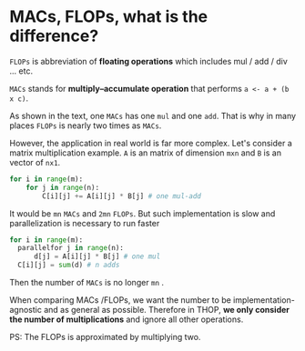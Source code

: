 # MACs, FLOPs, what is the difference?

`FLOPs` is abbreviation of **floating operations** which includes mul / add / div ... etc. 

`MACs` stands for  **multiply–accumulate operation** that performs `a <- a + (b x c)`.

As shown in the text, one `MACs` has one `mul` and one `add`. That is why in many places `FLOPs` is nearly two times as `MACs`.

However, the application in real world is far more complex. Let's consider a matrix multiplication example. 
`A` is an matrix of dimension `mxn` and `B` is an vector of `nx1`. 

```python
for i in range(m):
    for j in range(n):
        C[i][j] += A[i][j] * B[j] # one mul-add
```     

It would be `mn` `MACs` and `2mn` `FLOPs`. But such implementation is slow and parallelization is necessary to run faster


  ```python
for i in range(m):
    parallelfor j in range(n):
        d[j] = A[i][j] * B[j] # one mul
    C[i][j] = sum(d) # n adds
```

Then the number of `MACs` is no longer `mn` . 


When comparing MACs /FLOPs, we want the number to be implementation-agnostic and as general as possible. Therefore in THOP, **we only consider the number of multiplications** and ignore all other operations. 

PS: The FLOPs is approximated by multiplying two.